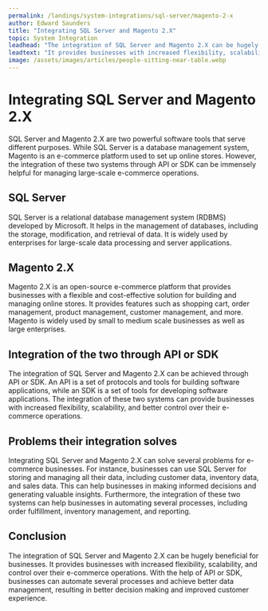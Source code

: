 ```yaml
---
permalink: /landings/system-integrations/sql-server/magento-2-x
author: Edward Saunders
title: "Integrating SQL Server and Magento 2.X"
topic: System Integration
leadhead: "The integration of SQL Server and Magento 2.X can be hugely beneficial for businesses"
leadtext: "It provides businesses with increased flexibility, scalability, and control over their e-commerce operations. With the help of API or SDK, businesses can automate several processes and achieve better data management, resulting in better decision making and improved customer experience."
image: /assets/images/articles/people-sitting-near-table.webp
---
```

<div class="arttext">  <h1>Integrating SQL Server and Magento 2.X</h1>
  
  <p>SQL Server and Magento 2.X are two powerful software tools that serve different purposes. While SQL Server is a database management system, Magento is an e-commerce platform used to set up online stores. However, the integration of these two systems through API or SDK can be immensely helpful for managing large-scale e-commerce operations.</p>
  
  <h2>SQL Server</h2>
  <p>SQL Server is a relational database management system (RDBMS) developed by Microsoft. It helps in the management of databases, including the storage, modification, and retrieval of data. It is widely used by enterprises for large-scale data processing and server applications.</p>
  
  <h2>Magento 2.X</h2>
  <p>Magento 2.X is an open-source e-commerce platform that provides businesses with a flexible and cost-effective solution for building and managing online stores. It provides features such as shopping cart, order management, product management, customer management, and more. Magento is widely used by small to medium scale businesses as well as large enterprises.</p>
  
  <h2>Integration of the two through API or SDK</h2>
  <p>The integration of SQL Server and Magento 2.X can be achieved through API or SDK. An API is a set of protocols and tools for building software applications, while an SDK is a set of tools for developing software applications. The integration of these two systems can provide businesses with increased flexibility, scalability, and better control over their e-commerce operations.</p>
  
  <h2>Problems their integration solves</h2>
  <p>Integrating SQL Server and Magento 2.X can solve several problems for e-commerce businesses. For instance, businesses can use SQL Server for storing and managing all their data, including customer data, inventory data, and sales data. This can help businesses in making informed decisions and generating valuable insights. Furthermore, the integration of these two systems can help businesses in automating several processes, including order fulfillment, inventory management, and reporting.</p>
  
  <h2>Conclusion</h2>
  <p>The integration of SQL Server and Magento 2.X can be hugely beneficial for businesses. It provides businesses with increased flexibility, scalability, and control over their e-commerce operations. With the help of API or SDK, businesses can automate several processes and achieve better data management, resulting in better decision making and improved customer experience.</p>
  
</div>